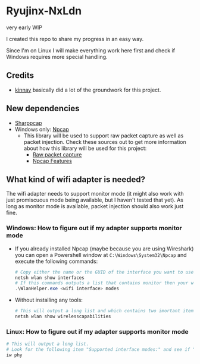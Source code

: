 # Ryujinx-NxLdn

very early WIP

I created this repo to share my progress in an easy way.

Since I'm on Linux I will make everything work here first and check if Windows requires more special handling.

## Credits

- [kinnay](https://github.com/kinnay) basically did a lot of the groundwork for this project.

## New dependencies

- [Sharppcap](https://github.com/dotpcap/sharppcap)
- Windows only: [Npcap](https://github.com/nmap/npcap)
  - This library will be used to support raw packet capture as well as packet injection. Check these sources out to get more information about how this library will be used for this project:
    - [Raw packet capture](https://npcap.com/guide/npcap-devguide.html#npcap-feature-dot11)
    - [Npcap Features](https://npcap.com/guide/index.html#npcap-features)

## What kind of wifi adapter is needed?

The wifi adapter needs to support monitor mode (it might also work with just promiscuous mode being available, but I haven't tested that yet).
As long as monitor mode is available, packet injection should also work just fine.

### Windows: How to figure out if my adapter supports monitor mode

- If you already installed Npcap (maybe because you are using Wireshark) you can open a Powershell window at `C:\Windows\System32\Npcap` and execute the following commands:

  ```ps1
  # Copy either the name or the GUID of the interface you want to use
  netsh wlan show interfaces
  # If this commands outputs a list that contains monitor then your wifi adapter is supported
  .\WlanHelper.exe <wifi interface> modes
  ```

- Without installing any tools:

  ```ps1
  # This will output a long list and which contains two imortant items: "Promiscuous Mode" and "Monitor Mode"
  netsh wlan show wirelesscapabilities
  ```

### Linux: How to figure out if my adapter supports monitor mode

```sh
# This will output a long list.
# Look for the following item "Supported interface modes:" and see if "monitor" is one of the supported modes.
iw phy
```
